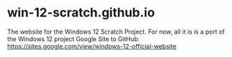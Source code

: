 # win-12-scratch.github.io
The website for the Windows 12 Scratch Project.
For now, all it is is a port of the Windows 12 project Google Site to GitHub: https://sites.google.com/view/windows-12-official-website
